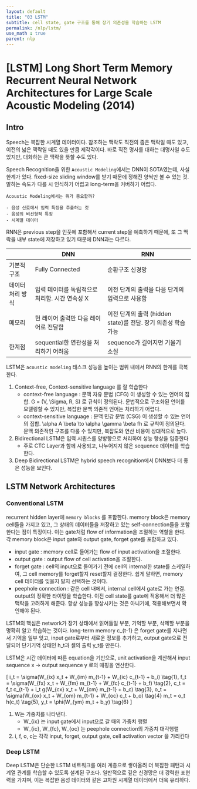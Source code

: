 ```yaml
---
layout: default
title: "03 LSTM"
subtitle: cell state, gate 구조를 통해 장기 의존성을 학습하는 LSTM
permalink: /nlp/lstm/
use_math : true
parent: nlp
---
```


# [LSTM] Long Short Term Memory Recurrent Neural Network Architectures for Large Scale Acoustic Modeling (2014) 

## Intro

Speech는 복잡한 시계열 데이터이다. 참조하는 맥락도 직전의 좁은 맥락일 때도 있고, 이전의 넓은 맥락일 때도 있을 만큼 제각각이다. 바로 직전 명사를 대하는 대명사일 수도 있지만, 대화하는 큰 맥락을 뜻할 수도 있다. 

Speech Recognition을 위한 `Acoustic Modeling`에서는 DNN이 SOTA였는데, 사실 한계가 있다. fixed-size sliding window를 받기 때문에 정해진 양씩만 볼 수 있는 것. 말하는 속도가 다를 시 인식하기 어렵고 long-term을 커버하기 어렵다. 

```
Acoustic Modeling에서는 뭐가 중요할까? 

- 음성 신호에서 입력 특징을 추출하는 것 
- 음성의 비선형적 특징
- 시계열 데이터 
```

RNN은 previous step을 인풋에 포함해서 current step을 예측하기 때문에, 또 그 맥락을 내부 state에 저장하고 있기 때문에 DNN과는 다르다. 

|  | DNN | RNN |
| --- | --- | --- |
| 기본적 구조 | Fully Connected  | 순환구조 신경망 |
| 데이터 처리 방식 | 입력 데이터를 독립적으로 처리함. 시간 연속성 X  | 이전 단계의 출력을 다음 단계의 입력으로 사용함 |
| 메모리 | 현 레이어 출력만 다음 레이어로 전달함  | 이전 단계의 출력 (hidden state)를 전달. 장기 의존성 학습 가능  |
| 한계점 | sequential한 연관성을 처리하기 어려움 | sequence가 길어지면 기울기 소실 |

LSTM은 `acoustic modeling` 태스크 성능을 높이는 범위 내에서 RNN의 한계를 극복한다. 

1. Context-free, Context-sensitive language 를 잘 학습한다 
    - context-free language : 문맥 자유 문법 (CFG) 이 생성할 수 있는 언어의 집합. G = (V, \Sigma, R, S) 로 규칙이 정의된다. 문법적으로 구조화된 언어를 모델링할 수 있지만, 복잡한 문백 의존적 언어는 처리하기 어렵다.
    - context-sensitive language : 문맥 민감 문법 (CSG) 이 생성할 수 있는 언어의 집합. \alpha A \beta \to \alpha \gamma \beta fh 로 규칙이 정의된다. 문맥 의존적인 구조를 다룰 수 있지만, 복잡도와 연산 비용이 상대적으로 높다.
2. Bidirectional LSTM은 입력 시퀀스를 양방향으로 처리하여 성능 향상을 입증한다 
    - 주로 CTC Layer과 함께 사용되고, 나누어지지 않은 sequence 데이터를 학습한다.
3. Deep Bidirectional LSTM은 hybrid speech recognition에서 DNN보다 더 좋은 성능을 보인다. 

## LSTM Network Architectures

### Conventional LSTM

recurrent hidden layer에 `memory blocks` 를 포함한다. memory block은 memory cell들을 가지고 있고, 그 상태의 데이터들을 저장하고 있는 self-connection들을 포함한다는 점이 특징이다. 이는 gate처럼 flow of information을 조절하는 역할을 한다. 각 memory block은 input gate와 output gate, forget gate를 포함하고 있다. 

- input gate : memory cell로 들어가는 flow of input activation을 조절한다.
- output gate : output flow of cell activation을 조절한다.
- forget gate : cell의 input으로 들어가기 전에 cell의 internal한 state를 스케일하여, 그 cell memory를 forget할지 reset할지 결정한다. 쉽게 말하면, memory cell 데이터를 잊을지 말지 선택하는 것이다.
- peephole connection : 같은 cell 내에서, internal cell에서 gate로 가는 연결. output의 정확한 타이밍을 학습한다. 이전 cell state를 gate에 적용해서 더 많은 맥락을 고려하게 해준다. 항상 성능을 향상시키는 것은 아니기에, 적용해보면서 확인해야 된다.

LSTM의 핵심은 network가 장기 상태에서 읽어들일 부분, 기억할 부분, 삭제할 부분을 명확히 알고 학습하는 것이다. long-term memory c_{t-1} 은 forget gate를 지나면서 기억을 일부 잊고, input gate로부터 새로운 정보를 추가하고, output gate으로 전달되어 단기기억 상태인 h_t과 셀의 출력 y_t를 만든다. 

LSTM은 시간 데이터에 따른 equation을 기반으로, unit activation을 계산해서 input sequence x → output sequence y 로의 매핑을 연산한다. 

\[
i_t = \sigma(W_{ix} x_t + W_{im} m_{t-1} + W_{ic} c_{t-1} + b_i) \tag{1}, 
f_t = \sigma(W_{fx} x_t + W_{fm} m_{t-1} + W_{fc} c_{t-1} + b_f) \tag{2}, 
c_t = f_t c_{t-1} + i_t g(W_{cx} x_t + W_{cm} m_{t-1} + b_c) \tag{3}, 
o_t = \sigma(W_{ox} x_t + W_{om} m_{t-1} + W_{oc} c_t + b_o) \tag{4}
m_t = o_t h(c_t) \tag{5}, 
y_t = \phi(W_{ym} m_t + b_y) \tag{6}
\]

1. W는 가중치를 나타낸다. 
    - W_{ix} 는 input gate에서 input으로 갈 때의 가중치 행렬
    - W_{ic}, W_{fc}, W_{oc} 는 peephole connection의 가중치 대각행렬
2. i, f, o, c는 각각 input, forget, output gate, cell activation vector 을 가리킨다 

### Deep LSTM

Deep LSTM은 단순한 LSTM 네트워크를 여러 계층으로 쌓아올려 더 복잡한 패턴과 시계열 관계를 학습할 수 있도록 설계된 구조다. 일반적으로 깊은 신경망은 더 강력한 표현력을 가지며, 이는 복잡한 음성 데이터와 같은 고차원 시계열 데이터에서 더욱 유리하다.
